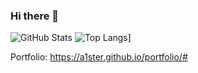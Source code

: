 ### Hi there 👋

<!--
**A1ster/A1ster** is a ✨ _special_ ✨ repository because its `README.md` (this file) appears on your GitHub profile.

Here are some ideas to get you started:

- 🔭 I’m currently working on ...
- 🌱 I’m currently learning ...
- 👯 I’m looking to collaborate on ...
- 🤔 I’m looking for help with ...
- 💬 Ask me about ...
- 📫 How to reach me: ...
- 😄 Pronouns: ...
- ⚡ Fun fact: ...
-->
![GitHub Stats](https://github-readme-stats.vercel.app/api?username=A1ster&theme=tokyonight)
![Top Langs](https://github-readme-stats.vercel.app/api/top-langs/?username=A1ster&layout=donut)]

Portfolio: https://a1ster.github.io/portfolio/# 
